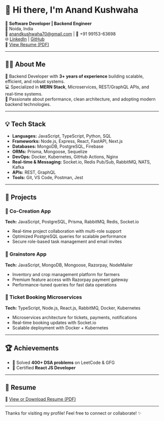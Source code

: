 # 👋 Hi there, I'm Anand Kushwaha

🎯 **Software Developer | Backend Engineer**  
📍 Noida, India  
📧 anandkushwaha70@gmail.com | 📱 +91 99153-63698  
🌐 [LinkedIn](https://linkedin.com/in/anand-kushwaha-b352bb1ba) | [GitHub](https://github.com/ANandasaad)  
📄 [View Resume (PDF)](https://www.dropbox.com/scl/fi/vy0iavb29uqqh9uh6dedb/1677613250953-certificate.png?rlkey=dqq3s5ym6zkkrqtyt4okofnod&e=1&dl=0)

---

## 👨‍💻 About Me

🚀 Backend Developer with **3+ years of experience** building scalable, efficient, and robust systems.  
💻 Specialized in **MERN Stack**, Microservices, REST/GraphQL APIs, and real-time systems.  
🌱 Passionate about performance, clean architecture, and adopting modern backend technologies.

---

## 💡 Tech Stack

- **Languages:** JavaScript, TypeScript, Python, SQL  
- **Frameworks:** Node.js, Express, React, FastAPI, Next.js  
- **Databases:** MongoDB, PostgreSQL, Firebase  
- **ORMs:** Prisma, Mongoose, Sequelize  
- **DevOps:** Docker, Kubernetes, GitHub Actions, Nginx  
- **Real-time & Messaging:** Socket.io, Redis Pub/Sub, RabbitMQ, NATS, Kafka  
- **APIs:** REST, GraphQL  
- **Tools:** Git, VS Code, Postman, Jest

---

## 🧠 Projects

### 🔧 Co-Creation App
**Tech:** JavaScript, PostgreSQL, Prisma, RabbitMQ, Redis, Socket.io  
- Real-time project collaboration with multi-role support  
- Optimized PostgreSQL queries for scalable performance  
- Secure role-based task management and email invites

### 🌾 Grainstore App
**Tech:** JavaScript, MongoDB, Mongoose, Razorpay, NodeMailer  
- Inventory and crop management platform for farmers  
- Premium feature access with Razorpay payment gateway  
- Performance-tuned queries for fast data operations

### 🎫 Ticket Booking Microservices
**Tech:** TypeScript, Node.js, React.js, RabbitMQ, Docker, Kubernetes  
- Microservices architecture for tickets, payments, notifications  
- Real-time booking updates with Socket.io  
- Scalable deployment with Docker + Kubernetes

---

## 🏆 Achievements

- 🧠 Solved **400+ DSA problems** on LeetCode & GFG  
- 📜 Certified **React JS Developer**

---

## 📌 Resume

📄 [View or Download Resume (PDF)](https://www.dropbox.com/scl/fi/vy0iavb29uqqh9uh6dedb/1677613250953-certificate.png?rlkey=dqq3s5ym6zkkrqtyt4okofnod&e=1&dl=0)

---

Thanks for visiting my profile! Feel free to connect or collaborate! ✨  
